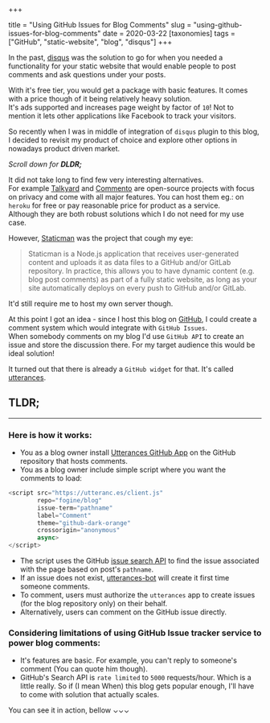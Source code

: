 +++

title = "Using GitHub Issues for Blog Comments"
slug = "using-github-issues-for-blog-comments"
date = 2020-03-22
[taxonomies]
tags = ["GitHub", "static-website", "blog", "disqus"]
+++

In the past, [disqus](https://disqus.com/) was the solution to go for when you needed a functionality for your static website that would enable people to post comments and ask questions under your posts.  

With it's free tier, you would get a package with basic features. It comes with a price though of it being relatively heavy solution.  
It's ads supported and increases page weight by factor of `10`! Not to mention it lets other applications like Facebook to track your visitors.  

So recently when I was in middle of integration of `disqus` plugin to this blog, I decided to revisit my product of choice and explore other options in nowadays product driven market.  

<!-- more -->
*Scroll down for **DLDR;***

It did not take long to find few very interesting alternatives.  
For example [Talkyard](https://www.talkyard.io/) and [Commento](https://commento.io/) are open-source projects with focus on privacy and come with all major features. You can host them eg.: on `heroku` for free or pay reasonable price for product as a service.  
Although they are both robust solutions which I do not need for my use case.  


However, [Staticman](https://github.com/eduardoboucas/staticman) was the project that cough my eye:  
> Staticman is a Node.js application that receives user-generated content and uploads it as data files to a GitHub and/or GitLab repository. In practice, this allows you to have dynamic content (e.g. blog post comments) as part of a fully static website, as long as your site automatically deploys on every push to GitHub and/or GitLab.

It'd still require me to host my own server though.  

At this point I got an idea - since I host this blog on [GitHub](https://github.com/fogine/blog), I could create a comment system which would integrate with `GitHub Issues`.  
When somebody comments on my blog I'd use `GitHub API` to create an issue and store the discussion there. For my target audience this would be ideal solution!  

It turned out that there is already a `GitHub widget` for that. It's called [utterances](https://github.com/utterance/utterances).  

## TLDR;
________
### Here is how it works:  

- You as a blog owner install [Utterances GitHub App](https://github.com/apps/utterances) on the GitHub repository that hosts comments.
- You as a blog owner include simple script where you want the comments to load:
```javascript
<script src="https://utteranc.es/client.js"
        repo="fogine/blog"
        issue-term="pathname"
        label="Comment"
        theme="github-dark-orange"
        crossorigin="anonymous"
        async>
</script>
```
- The script uses the GitHub [issue search API](https://developer.github.com/v3/search/#search-issues) to find the issue associated with the page based on post's `pathname`. 
- If an issue does not exist, [utterances-bot](https://github.com/utterances-bot) will create it first time someone comments.
- To comment, users must authorize the `utterances` app to create issues (for the blog repository only) on their behalf.
- Alternatively, users can comment on the GitHub issue directly.

### Considering limitations of using GitHub Issue tracker service to power blog comments:  
- It's features are basic. For example, you can't reply to someone's comment (You can quote him though).
- GitHub's Search API is `rate limited` to `5000` requests/hour. Which is a little really. So if (I mean When) this blog gets popular enough, I'll have to come with solution that actually scales.


You can see it in action, bellow ⌄⌄⌄
